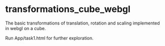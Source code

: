 # transformations_cube_webgl
The basic transformations of translation, rotation and scaling implemented in webgl on a cube.

Run App/task1.html for further exploration.
